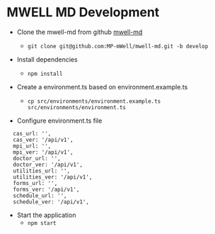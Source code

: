 # MWELL MD Development

- Clone the mwell-md from github [mwell-md](git@github.com:MP-mWell/mwell-md.git)
    - `git clone git@github.com:MP-mWell/mwell-md.git -b develop`

- Install dependencies
    - `npm install`

- Create a environment.ts based on environment.example.ts
    - `cp src/environments/environment.example.ts src/environments/environment.ts`

- Configure environment.ts file
```
  cas_url: '',
  cas_ver: '/api/v1',
  mpi_url: '',
  mpi_ver: '/api/v1',
  doctor_url: '',
  doctor_ver: '/api/v1',
  utilities_url: '',
  utilities_ver: '/api/v1',
  forms_url: '',
  forms_ver: '/api/v1',
  schedule_url: '',
  schedule_ver: '/api/v1',
```
- Start the application
    - `npm start`